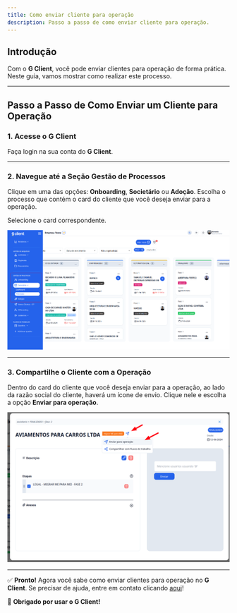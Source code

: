 ```yaml
---
title: Como enviar cliente para operação
description: Passo a passo de como enviar cliente para operação.
---
```


## Introdução

Com o **G Client**, você pode enviar clientes para operação de forma prática. Neste guia, vamos mostrar como realizar este processo.

---

## Passo a Passo de Como Enviar um Cliente para Operação

### 1. Acesse o G Client

Faça login na sua conta do **G Client**.

---

### 2. Navegue até a Seção **Gestão de Processos**

Clique em uma das opções: **Onboarding**, **Societário** ou **Adoção**. Escolha o processo que contém o card do cliente que você deseja enviar para a operação.

Selecione o card correspondente.

![Exemplo descrito acima](./imgs/send-operation/example-01.png)

---

### 3. Compartilhe o Cliente com a Operação

Dentro do card do cliente que você deseja enviar para a operação, ao lado da razão social do cliente, haverá um ícone de envio. Clique nele e escolha a opção **Enviar para operação**.

![Exemplo descrito acima](./imgs/send-operation/example-02.png)

---

✅ **Pronto!** Agora você sabe como enviar clientes para operação no **G Client**. Se precisar de ajuda, entre em contato clicando [aqui](https://api.whatsapp.com/send?phone=5544997046569&text=Preciso%20de%20ajuda%20sobre%20um%20tutorial)!

🎉 **Obrigado por usar o G Client!**
